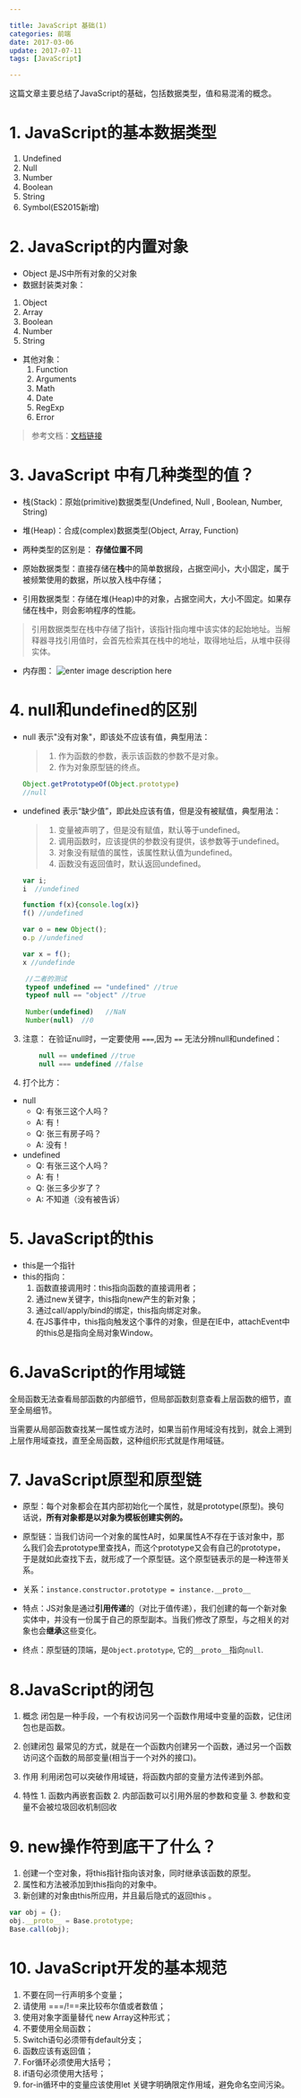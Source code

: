 ```yaml
---

title: JavaScript 基础(1)
categories: 前端
date: 2017-03-06 
update: 2017-07-11
tags: [JavaScript]

---
```


这篇文章主要总结了JavaScript的基础，包括数据类型，值和易混淆的概念。
<!--more-->

# 1. JavaScript的基本数据类型

 1. Undefined
 2. Null
 3. Number
 4. Boolean
 5. String
 6. Symbol(ES2015新增)

# 2. JavaScript的内置对象

 - Object 是JS中所有对象的父对象
 - 数据封装类对象：
  1. Object
  2. Array
  3. Boolean
  4. Number
  5. String
 - 其他对象：
	 1. Function
	 2. Arguments
	 3. Math
	 4. Date
	 5. RegExp
	 6. Error 

> 参考文档：[文档链接](http://www.ibm.com/developerworks/cn/web/wa-objectsinjs-v1b/index.html)



# 3. JavaScript 中有几种类型的值？

 - 栈(Stack)：原始(primitive)数据类型(Undefined, Null , Boolean, Number, String)
 - 堆(Heap)：合成(complex)数据类型(Object, Array, Function)

 - 两种类型的区别是： **存储位置不同**
 - 原始数据类型：直接存储在**栈**中的简单数据段，占据空间小，大小固定，属于被频繁使用的数据，所以放入栈中存储；
 - 引用数据类型：存储在堆(Heap)中的对象，占据空间大，大小不固定。如果存储在栈中，则会影响程序的性能。
 > 引用数据类型在栈中存储了指针，该指针指向堆中该实体的起始地址。当解释器寻找引用值时，会首先检索其在栈中的地址，取得地址后，从堆中获得实体。

 - 内存图： 
 ![enter image description here](https://camo.githubusercontent.com/d1947e624a0444d1032a85800013df487adc5550/687474703a2f2f7777772e77337363686f6f6c2e636f6d2e636e2f692f63745f6a735f76616c75652e676966)



# 4. null和undefined的区别

 - null 表示"没有对象"，即该处不应该有值，典型用法：

    > 1. 作为函数的参数，表示该函数的参数不是对象。
    > 2. 作为对象原型链的终点。 
    
    ```js
    Object.getPrototypeOf(Object.prototype)
    //null
    ```

 - undefined 表示“缺少值”，即此处应该有值，但是没有被赋值，典型用法：

    > 1. 变量被声明了，但是没有赋值，默认等于undefined。
    > 2. 调用函数时，应该提供的参数没有提供，该参数等于undefined。
    > 3. 对象没有赋值的属性，该属性默认值为undefined。
    > 4. 函数没有返回值时，默认返回undefined。
    ```js
    var i;
    i  //undefined
    
    function f(x){console.log(x)}
    f() //undefined
    
    var o = new Object();
    o.p //undefined
    
    var x = f();
    x //undefinde
    ```


```js
	//二者的测试
	typeof undefined == "undefined" //true
	typeof null == "object" //true
	
	Number(undefined)   //NaN
	Number(null)  //0
```

 3. 注意：
	 在验证null时，一定要使用 `===`,因为 `==` 无法分辨null和undefined：
	 
	```js
	    null == undefined //true
	    null === undefined //false
	```
 4. 打个比方： 
  - null
	  - Q: 有张三这个人吗？
	  - A:  有！
	  - Q: 张三有房子吗？
	  - A: 没有！
  - undefined
	  - Q: 有张三这个人吗？
	  - A: 有！
	  - Q: 张三多少岁了？
	  - A: 不知道（没有被告诉）



# 5. JavaScript的this

 - this是一个指针
 - this的指向：
	 1. 函数直接调用时：this指向函数的直接调用者；
	 2. 通过new关键字，this指向new产生的新对象；
	 3. 通过call/apply/bind的绑定，this指向绑定对象。
	 4. 在JS事件中，this指向触发这个事件的对象，但是在IE中，attachEvent中的this总是指向全局对象Window。



# 6.JavaScript的作用域链
全局函数无法查看局部函数的内部细节，但局部函数刻意查看上层函数的细节，直至全局细节。

当需要从局部函数查找某一属性或方法时，如果当前作用域没有找到，就会上溯到上层作用域查找，直至全局函数，这种组织形式就是作用域链。
 




# 7. JavaScript原型和原型链

 - 原型：每个对象都会在其内部初始化一个属性，就是prototype(原型)。换句话说，**所有对象都是以对象为模板创建实例的。**

 - 原型链：当我们访问一个对象的属性A时，如果属性A不存在于该对象中，那么我们会去prototype里查找A，而这个prototype又会有自己的prototype，于是就如此查找下去，就形成了一个原型链。这个原型链表示的是一种连带关系。

 - 关系：`instance.constructor.prototype = instance.__proto__`

 - 特点：JS对象是通过**引用传递**的（对比于值传递），我们创建的每一个新对象实体中，并没有一份属于自己的原型副本。当我们修改了原型，与之相关的对象也会**继承**这些变化。
 - 终点：原型链的顶端，是`Object.prototype`, 它的`__proto__`指向`null`.

# 8.JavaScript的闭包

 1. 概念
	闭包是一种手段，一个有权访问另一个函数作用域中变量的函数，记住闭包也是函数。
	
 2. 创建闭包
  最常见的方式，就是在一个函数内创建另一个函数，通过另一个函数访问这个函数的局部变量(相当于一个对外的接口)。
  
 3. 作用
	利用闭包可以突破作用域链，将函数内部的变量方法传递到外部。
	
 4. 特性
		 1. 函数内再嵌套函数
		 2. 内部函数可以引用外层的参数和变量
		 3. 参数和变量不会被垃圾回收机制回收

# 9. new操作符到底干了什么？
 1. 创建一个空对象，将this指针指向该对象，同时继承该函数的原型。
 2. 属性和方法被添加到this指向的对象中。
 3. 新创建的对象由this所应用，并且最后隐式的返回this 。
 
 ```js
 var obj = {};
 obj.__proto__ = Base.prototype;
 Base.call(obj);
 ```


# 10. JavaScript开发的基本规范

 1. 不要在同一行声明多个变量；
 2. 请使用 ===/!==来比较布尔值或者数值；
 3. 使用对象字面量替代 new Array这种形式；
 4. 不要使用全局函数；
 5. Switch语句必须带有default分支；
 6. 函数应该有返回值；
 7. For循环必须使用大括号；
 8. if语句必须使用大括号；
 9. for-in循环中的变量应该使用let 关键字明确限定作用域，避免命名空间污染。
<!--stackedit_data:
eyJoaXN0b3J5IjpbMTMyNjgwOTE5Nyw4MDc3MDE4MzZdfQ==
-->